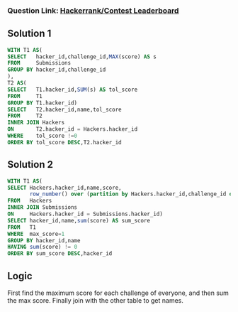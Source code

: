 ### Question Link: [Hackerrank/Contest Leaderboard](https://www.hackerrank.com/challenges/contest-leaderboard/problem)


## Solution 1
```sql
WITH T1 AS(
SELECT   hacker_id,challenge_id,MAX(score) AS s
FROM     Submissions
GROUP BY hacker_id,challenge_id
),
T2 AS(
SELECT   T1.hacker_id,SUM(s) AS tol_score
FROM     T1
GROUP BY T1.hacker_id)
SELECT   T2.hacker_id,name,tol_score
FROM     T2
INNER JOIN Hackers
ON       T2.hacker_id = Hackers.hacker_id
WHERE    tol_score !=0
ORDER BY tol_score DESC,T2.hacker_id
```


## Solution 2
```sql
WITH T1 AS(
SELECT Hackers.hacker_id,name,score,
       row_number() over (partition by Hackers.hacker_id,challenge_id order by score DESC) as max_score
FROM   Hackers
INNER JOIN Submissions
ON     Hackers.hacker_id = Submissions.hacker_id)
SELECT hacker_id,name,sum(score) AS sum_score 
FROM   T1
WHERE  max_score=1
GROUP BY hacker_id,name 
HAVING sum(score) != 0
ORDER BY sum_score DESC,hacker_id
```

## Logic
First find the maximum score for each challenge of everyone, and then sum the max score. Finally join with the other table to get names.
